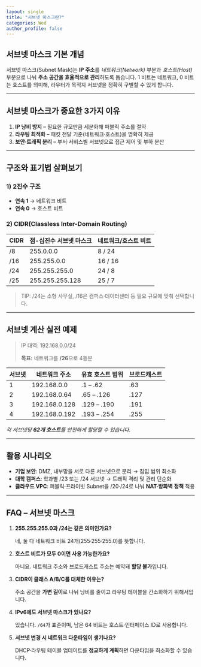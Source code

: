 ```yaml
---
layout: single
title: "서브넷 마스크란?"
categories: Wed
author_profile: false
---
```


## 서브넷 마스크 기본 개념

서브넷 마스크(Subnet Mask)는 **IP 주소**를 *네트워크(Network)* 부분과 *호스트(Host)* 부분으로 나눠 **주소 공간을 효율적으로 관리**하도록 돕습니다. 1 비트는 네트워크, 0 비트는 호스트를 의미해, 라우터가 목적지 서브넷을 정확히 구별할 수 있게 합니다.

------

## 서브넷 마스크가 중요한 3가지 이유

1. **IP 낭비 방지** – 필요한 규모만큼 세분화해 퍼블릭 주소를 절약
2. **라우팅 최적화** – 패킷 전달 기준(네트워크·호스트)을 명확히 제공
3. **보안·트래픽 분리** – 부서·서비스별 서브넷으로 접근 제어 및 부하 분산

------

## 구조와 표기법 살펴보기

### 1) 2진수 구조

- **연속 1** → 네트워크 비트
- **연속 0** → 호스트 비트

### 2) CIDR(Classless Inter-Domain Routing)

| CIDR | 점-십진수 서브넷 마스크 | 네트워크/호스트 비트 |
| ---- | ----------------------- | -------------------- |
| /8   | 255.0.0.0               | 8 / 24               |
| /16  | 255.255.0.0             | 16 / 16              |
| /24  | 255.255.255.0           | 24 / 8               |
| /25  | 255.255.255.128         | 25 / 7               |

> TIP: /24는 소형 사무실, /16은 캠퍼스·데이터센터 등 필요 규모에 맞춰 선택합니다.

------

## 서브넷 계산 실전 예제

> IP 대역: 192.168.0.0/24
>
> **목표:** 네트워크를 **/26**으로 4등분

| 서브넷 | 네트워크 주소 | 유효 호스트 범위 | 브로드캐스트 |
| ------ | ------------- | ---------------- | ------------ |
| 1      | 192.168.0.0   | .1 – .62         | .63          |
| 2      | 192.168.0.64  | .65 – .126       | .127         |
| 3      | 192.168.0.128 | .129 – .190      | .191         |
| 4      | 192.168.0.192 | .193 – .254      | .255         |

*각 서브넷당 **62개 호스트**를 안전하게 할당할 수 있습니다.*

------

## 활용 시나리오

- **기업 보안**: DMZ, 내부망을 서로 다른 서브넷으로 분리 → 침입 범위 최소화
- **대학 캠퍼스**: 학과별 /23 또는 /24 서브넷 → 트래픽 격리 및 관리 단순화
- **클라우드 VPC**: 퍼블릭·프라이빗 Subnet을 /20·/24로 나눠 **NAT·방화벽 정책** 적용

------

## FAQ – 서브넷 마스크

1. **255.255.255.0과 /24는 같은 의미인가요?**

   네, 둘 다 네트워크 비트 24개(255·255·255.0)를 뜻합니다.

2. **호스트 비트가 모두 0이면 사용 가능한가요?**

   아니요. 네트워크 주소와 브로드캐스트 주소는 예약돼 **할당 불가**입니다.

3. **CIDR이 클래스 A/B/C를 대체한 이유는?**

   주소 공간을 **가변 길이**로 나눠 낭비를 줄이고 라우팅 테이블을 간소화하기 위해서입니다.

4. **IPv6에도 서브넷 마스크가 있나요?**

   있습니다. `/64`가 표준이며, 남은 64 비트는 호스트·인터페이스 ID로 사용합니다.

5. **서브넷 변경 시 네트워크 다운타임이 생기나요?**

   DHCP·라우팅 테이블 업데이트를 **정교하게 계획**하면 다운타임을 최소화할 수 있습니다.
